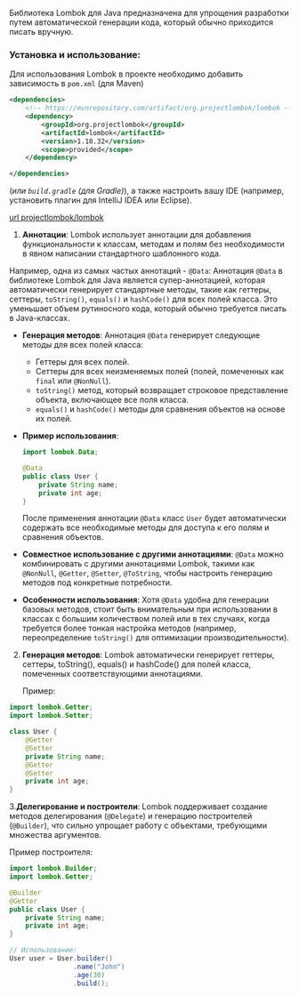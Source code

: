 Библиотека Lombok для Java предназначена для упрощения разработки путем автоматической генерации кода, который обычно приходится писать вручную. 


### Установка и использование: 

Для использования Lombok в проекте необходимо добавить зависимость в `pom.xml` (для Maven)

```xml
<dependencies>
    <!-- https://mvnrepository.com/artifact/org.projectlombok/lombok -->
    <dependency>
        <groupId>org.projectlombok</groupId>
        <artifactId>lombok</artifactId>
        <version>1.18.32</version>
        <scope>provided</scope>
    </dependency>

</dependencies>
```

(_или `build.gradle` (для Gradle)_), а также настроить вашу IDE (например, установить плагин для IntelliJ IDEA или Eclipse).

[url projectlombok/lombok](https://mvnrepository.com/artifact/org.projectlombok/lombok)


1. **Аннотации**: Lombok использует аннотации для добавления функциональности к классам, методам и полям без необходимости в явном написании стандартного шаблонного кода.

Например, одна из самых частых аннотаций - `@Data`:
Аннотация `@Data` в библиотеке Lombok для Java является супер-аннотацией, которая автоматически генерирует стандартные методы, такие как геттеры, сеттеры, `toString()`, `equals()` и `hashCode()` для всех полей класса. Это уменьшает объем рутиносного кода, который обычно требуется писать в Java-классах.

- **Генерация методов**: Аннотация `@Data` генерирует следующие методы для всех полей класса:
   - Геттеры для всех полей.
   - Сеттеры для всех неизменяемых полей (полей, помеченных как `final` или `@NonNull`).
   - `toString()` метод, который возвращает строковое представление объекта, включающее все поля класса.
   - `equals()` и `hashCode()` методы для сравнения объектов на основе их полей.

- **Пример использования**:
   ```java
   import lombok.Data;

   @Data
   public class User {
       private String name;
       private int age;
   }
   ```
   После применения аннотации `@Data` класс `User` будет автоматически содержать все необходимые методы для доступа к его полям и сравнения объектов.

- **Совместное использование с другими аннотациями**: `@Data` можно комбинировать с другими аннотациями Lombok, такими как `@NonNull`, `@Getter`, `@Setter`, `@ToString`, чтобы настроить генерацию методов под конкретные потребности.

- **Особенности использования**: Хотя `@Data` удобна для генерации базовых методов, стоит быть внимательным при использовании в классах с большим количеством полей или в тех случаях, когда требуется более тонкая настройка методов (например, переопределение `toString()` для оптимизации производительности).

2. **Генерация методов**: Lombok автоматически генерирует геттеры, сеттеры, toString(), equals() и hashCode() для полей класса, помеченных соответствующими аннотациями.

   Пример:
```java
import lombok.Getter;
import lombok.Setter;

class User {
    @Getter
    @Setter
    private String name;
    @Getter
    @Setter
    private int age;
}
```

3.**Делегирование и построители**: Lombok поддерживает создание методов делегирования (`@Delegate`) и генерацию построителей (`@Builder`), что сильно упрощает работу с объектами, требующими множества аргументов.

Пример построителя:
```java
import lombok.Builder;
import lombok.Getter;

@Builder
@Getter
public class User {
    private String name;
    private int age;
}

// Использование:
User user = User.builder()
                .name("John")
                .age(30)
                .build();
```
